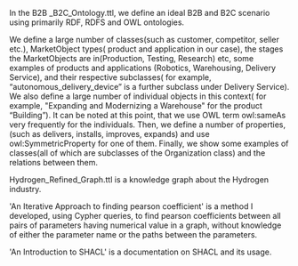 
In the B2B _B2C_Ontology.ttl, we define an ideal B2B and B2C scenario using primarily RDF, RDFS and OWL ontologies. 

We define a large number of classes(such as customer, competitor, seller etc.), MarketObject types( product and application in our case), the stages the MarketObjects are in(Production, Testing, Research) etc, some examples of products and applications (Robotics, Warehousing, Delivery Service), and their respective subclasses( for example, “autonomous_delivery_device” is a further subclass under Delivery Service). 
We also define a large number of individual objects in this context( for example, "Expanding and Modernizing a Warehouse" for the product “Building”). It can be noted at this point, that we use OWL term owl:sameAs very frequently for the individuals. Then, we define a number of properties, (such as delivers, installs, improves, expands) and use owl:SymmetricProperty for one of them. Finally, we show some examples of classes(all of which are subclasses of the Organization class) and the relations between them.

Hydrogen_Refined_Graph.ttl is a knowledge graph about the Hydrogen industry.

'An Iterative Approach to finding pearson coefficient' is a method I developed, using Cypher queries, to find pearson coefficients between all pairs of parameters having numerical value in a graph, without knowledge of either the parameter name or the paths between the parameters.

'An Introduction to SHACL' is a documentation on SHACL and its usage.
